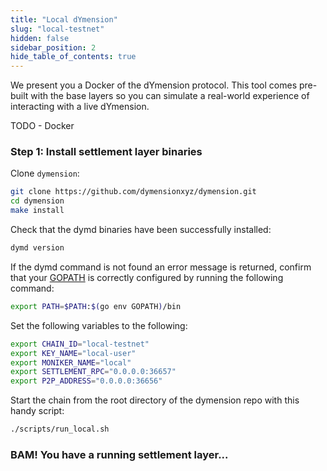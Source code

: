 ```yaml
---
title: "Local dYmension"
slug: "local-testnet"
hidden: false
sidebar_position: 2
hide_table_of_contents: true
---
```


We present you a Docker of the dYmension protocol. This tool comes pre-built with the base layers so you can simulate a real-world experience of interacting with a live dYmension.

TODO - Docker

### Step 1: Install settlement layer binaries 

Clone `dymension`:

```sh
git clone https://github.com/dymensionxyz/dymension.git
cd dymension
make install
```

Check that the dymd binaries have been successfully installed:

```sh
dymd version
```

If the dymd command is not found an error message is returned, confirm that your [GOPATH](https://go.dev/doc/gopath_code#GOPATH) is correctly configured by running the following command:

```sh
export PATH=$PATH:$(go env GOPATH)/bin
```

Set the following variables to the following: 

```sh
export CHAIN_ID="local-testnet"
export KEY_NAME="local-user"
export MONIKER_NAME="local"
export SETTLEMENT_RPC="0.0.0.0:36657"
export P2P_ADDRESS="0.0.0.0:36656"
```

Start the chain from the root directory of the dymension repo with this handy script:
```sh
./scripts/run_local.sh
```

### BAM! You have a running settlement layer...
